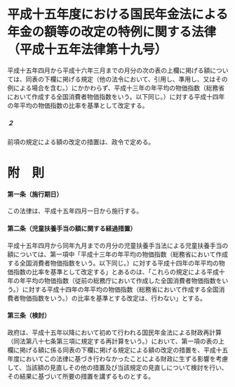 # 平成十五年度における国民年金法による年金の額等の改定の特例に関する法律（平成十五年法律第十九号）
平成十五年四月から平成十六年三月までの月分の次の表の上欄に掲げる額については、同表の下欄に掲げる規定（他の法令において、引用し、準用し、又はその例による場合を含む。）にかかわらず、平成十三年の年平均の物価指数（総務省において作成する全国消費者物価指数をいう。以下同じ。）に対する平成十四年の年平均の物価指数の比率を基準として改定する。
##### ２
前項の規定による額の改定の措置は、政令で定める。
# 附　則
#### 第一条（施行期日）
この法律は、平成十五年四月一日から施行する。
#### 第二条（児童扶養手当の額に関する経過措置）
平成十五年四月から同年九月までの月分の児童扶養手当法による児童扶養手当の額については、第一項中「平成十三年の年平均の物価指数（総務省において作成する全国消費者物価指数をいう。以下同じ。）に対する平成十四年の年平均の物価指数の比率を基準として改定する」とあるのは、「これらの規定による平成十年の年平均の物価指数（従前の総務庁において作成した全国消費者物価指数をいう。）に対する平成十四年の年平均の物価指数（総務省において作成する全国消費者物価指数をいう。）の比率を基準とする改定は、行わない」とする。
#### 第三条（検討）
政府は、平成十五年以降において初めて行われる国民年金法による財政再計算（同法第八十七条第三項に規定する再計算をいう。）において、第一項の表の上欄に掲げる額に係る同表の下欄に掲げる規定による額の改定の措置を、平成十五年度においてこの法律に基づき行わなかったことによる財政に生ずる影響を考慮して、当該額の見直しその他の措置及び当該規定の見直しについて検討を行い、その結果に基づいて所要の措置を講ずるものとする。
